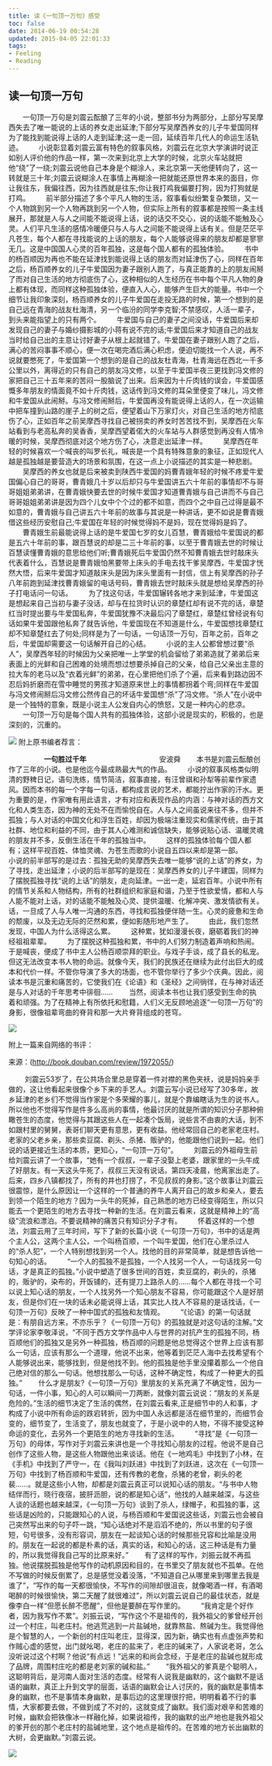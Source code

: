 ```yaml
---
title: 读《一句顶一万句》感受
toc: false
date: 2014-06-19 00:54:28
updated: 2015-04-05 22:01:33
tags: 
- Feeling
- Reading
---
```


## 读一句顶一万句
&emsp;&emsp;一句顶一万句是刘震云酝酿了三年的小说，整部书分为两部分，上部分写吴摩西失去了唯一能说的上话的养女走出延津;下部分写吴摩西养女的儿子牛爱国同样为了能找到能说得上话的人走到延津;这一走一回，延续百年几代人的命运生活轨迹。
&emsp;&emsp;小说彰显着刘震云富有特色的叙事风格，刘震云在北京大学演讲时说正如别人评价他的作品一样，第一次来到北京上大学的时候，北京火车站就把他“绕”了一绕;刘震云说他自己本身是个糊涂人，来北京第一天他便转向了，这一转就是三十年;刘震云说糊涂人在事情上再糊涂一把就能还原世界本来的面目，你让我往东，我偏往西，因为往西就是往东;你让我打鸡我偏要打狗，因为打狗就是打鸡。
&emsp;&emsp;前半部分描述了多个平凡人物的生活，叙事看似纷繁复杂繁琐，又一个人物跳到另一个人物再跳到另一个人物，但实际上所有的叙事都是按照一条主线展开，那就是人与人之间能不能说得上话，说的话交不交心，说的话能不能触及心灵。人们平凡生活的感情冷暖便只与人与人之间能不能说得上话有关。但是茫茫平凡苍生，每个人都在寻找能说的上话的朋友，每个人能够说得来的朋友却都是寥寥无几。这是中国国人心灵的百年孤独，这是每个国人都有的孤独体验。
&emsp;&emsp;书中的杨百顺因为再也不能在延津找到能说得上话的朋友而对延津伤了心，同样在百年之后，杨百顺养女的儿子牛爱国因为妻子跟别人跑了，与真正能靠的上的朋友闹掰了而对自己生活的地方彻底伤了心，这种相似的人生经历在书中每个平凡人物的身上都有体现，而同样这种孤独体验，便直入人心，能够产生巨大的能量。书中一个细节让我印象深刻，杨百顺养女的儿子牛爱国在走投无路的时候，第一个想到的是自己远在青海的战友杜海清，另一个临汾的同学李克智;不禁感叹，人活一辈子，到头来能指望上的只有两个。
&emsp;&emsp;牛爱国与自己的妻子之间没话，牛爱国后来却发现自己的妻子与婚纱摄影城的小蒋有说不完的话;牛爱国后来才知道自己的战友当时给自己出的主意让讨好妻子从根上起就错了。牛爱国在妻子跟别人跑了之后，满心的苦闷事事不顺心，便一次在喝完酒后满心积虑，便迫切能找一个人说，再不说就要憋死了，牛爱国第一个想到的是自己的战友杜青海，杜青海远在西北一千多公里以外，离得近的只有自己的朋友冯文修，以至于牛爱国半夜三更找到冯文修的家把自己三十五年来的苦闷一股脑说了出来。后来因为十斤肉钱的误会，牛爱国感慨多年朋友的情面竟不如十斤肉钱，这话传到冯文修的耳朵里便变了味儿，冯文修和牛爱国从此闹掰。与冯文修闹掰后，牛爱国再没有能说得上话的人，在一次运输中把车撞到山路的崖子上的树之后，便望着山下万家灯火，对自己生活的地方彻底伤了心，正如百年之前吴摩西寻找自己被拐卖的养女时苦苦找不到，吴摩西在火车站看到与老高私奔的吴香香，吴摩西望着偌大的火车站与人群感觉到再没有人情冷暖的时候，吴摩西彻底对这个地方伤了心，决意走出延津一样。
&emsp;&emsp;吴摩西在年轻的时候喜欢一个喊丧的叫罗长礼，喊丧是一个具有特殊意象的象征，正如现代人越是孤独越是要营造大的场景和氛围，在这一点上小说描述的其实是一种悲剧。
&emsp;&emsp;吴摩西的养女也就是后来被卖到陕西牛爱国的妈曹青娥年轻的时候不疼爱牛爱国偏心自己的哥哥，曹青娥几十岁以后却只与牛爱国讲五六十年前的事情却不与哥哥姐姐弟弟讲，在曹青娥快要去世的时候牛爱国才知道曹青娥与自己讲而不与自己哥哥姐姐弟弟讲是因为四个儿女中个个过的都不如意，而四个之中自己过得是最不如意的，曹青娥与自己讲五六十年前的故事与其说是一种讲话，更不如说是曹青娥借这些经历安慰自己;牛爱国在年轻的时候觉得妈不是妈，现在觉得妈是妈了。
&emsp;&emsp;曹青娥生前最能说得上话的是牛爱国七岁的女儿百慧，曹青娥给牛爱国说的都是五六十年前的事，跟百慧说的却是二三十年前的事，以至于曹青娥去世的时候让百慧读懂曹青娥的意思给他们听;曹青娥死后牛爱国仍然不知曹青娥去世时敲床头代表着什么，百慧说是曹青娥怕黑要带上床头的手电去找干爹吴摩西，牛爱国才恍然大悟，后来牛爱国才知道敲床头是因为床头里面有一封信，信上有吴摩西的孙子八年前跑到延津找曹青娥留的电话号码，曹青娥去世时敲床头就是想给吴摩西的孙子打电话问一句话。
&emsp;&emsp;为了找这句话，牛爱国辗转各地才来到延津，牛爱国这是想起来自己当初与妻子没话，却与在拉货时认识的章楚红却有说不完的话，章楚红当时提出要与牛爱国私奔，牛爱国犹豫不决最后闪了章楚红，章楚红曾经说有句话如果牛爱国跟他私奔了就告诉他，牛爱国现在不知道是什么，牛爱国想找章楚红却不知章楚红去了何处;同样是为了一句话，一句话顶一万句，百年之前，百年之后，牛爱国却需要这一句话解开自己的心结。
&emsp;&emsp;小说的主人公都曾想过要“杀人”，吴摩西年轻的时候因为父亲把唯一上学堂的机会留给了弟弟造就了弟弟后来表面上的光鲜和自己困难的处境而想过想要杀掉自己的父亲，给自己父亲出主意的拉大车的老马以及“衣着光鲜”的弟弟，在心里把他们杀了个遍，后来看到路边因不忍后妈折磨而在雪中睡觉的男孩才知道原来世上的事情都拐着个弯;同样在牛爱国与冯文修闹掰后冯文修公然传自己的坏话牛爱国想“杀”了冯文修。“杀人”在小说中是一个独特的意象，既是小说主人公发自内心的愤怒，又是一种内心的悲凉。
&emsp;&emsp;一句顶一万句是每个国人共有的孤独体验，这部小说是现实的，积极的，也是深刻的，沉重的。

![](读《一句顶一万句》感受/一句顶一万句书.jpg)
附上原书编者荐言：

**&emsp;&emsp;&emsp;&emsp;&emsp;一句胜过千年**
&emsp;&emsp;&emsp;&emsp;&emsp;&emsp;&emsp;&emsp;&emsp;&emsp;安波舜
&emsp;&emsp;本书是刘震云酝酿创作了三年的小说。也是他迄今最成熟最大气的作品。
&emsp;&emsp;小说的叙事风格类似明清的野稗日记，语句洗练，情节简洁，叙事直接，有汪曾祺和孙犁等前辈作家遗风。因而本书的每一个字每一句话，都构成言说的艺术，都能拧出作家的汗水。更为重要的是，作家唯有用此语言，才有对应和表现作品的内涵：与神对话的西方文化和人类生态，因为神的无处不在而愉悦自在。人与人之间虽说来往不多，但并不孤独；与人对话的中国文化和浮生百姓，却因为极端注重现实和儒家传统，由于其社群、地位和利益的不同，由于其人心难测和诚信缺失，能够说贴心话、温暖灵魂的朋友并不多，反倒生活在千年的孤独当中。
&emsp;&emsp;这样的孤独体验每个国人都有；这样平视百姓、体恤灵魂、为苍生而歌的小说自五四以来却是第一部。
&emsp;&emsp;小说的前半部写的是过去：孤独无助的吴摩西失去唯一能够“说的上话”的养女，为了寻找，走出延津；小说的后半部写的是现在：吴摩西养女的儿子牛建国，同样为了摆脱孤独寻找“说的上话”的朋友，走向延津。一出一走，延宕百年。小说中所有的情节关系和人物结构，所有的社群组织和家庭和谐，乃至于性欲爱情，都和人与人能不能对上话，对的话能不能触及心灵、提供温暖、化解冲突、激发情欲有关。话，一旦成了人与人唯一沟通的东西，寻找和孤独便伴随一生。心灵的疲惫和生命的颓废，以及无边无际的茫然和累，便如影随形地产生了。
&emsp;&emsp;由此，我们忽然发现，中国人为什么活得这么累。
&emsp;&emsp;这种累，犹如漫漫长夜，磨砺着我们的神经祖祖辈辈。
&emsp;&emsp;为了摆脱这种孤独和累，书中的人们努力制造着声响和热闹。于是喊丧，便成了书中主人公杨百顺崇拜的职业。与戏子手谈，成了县长的私宠。但这无法改变本书人物的命运。就像今天，我们的民族还在继续为此付出巨大的成本和代价一样。不管你导演了多大的场面，也不管你举行了多少个庆典。因此，阅读本书是沉重和痛苦的，它使我们在《论语》和《圣经》之间徜徉，在与神对话还是与人对话的千年思考中徘徊……
&emsp;&emsp;当然，阅读本书也让我们感受到生命的执着和顽强。为了在精神上有所依托和慰籍，人们义无反顾地追逐“一句顶一万句”的身影，很像祖辈弯曲的脊背和那一大片脊背组成的苍穹。

![](读《一句顶一万句》感受/picture2.jpg)

附上一篇来自网络的书评：

来源：(http://book.douban.com/review/1972055/)

&emsp;&emsp;  刘震云53岁了，在公共场合里总是穿着一件对襟的黑色夹袄，说是妈妈亲手做的，这让他看起来很像个乡下来的手艺人。刘震云写小说已经写了30多年，故乡延津的老乡们不觉得当作家是个多荣耀的事儿，就是个靠编瞎话为生的说书人。所以他也不觉得写作是件多么高尚的事情，他最讨厌的就是所谓的知识分子那种俯瞰苍生的态度，他觉得与其跟这些人在一起凑个饭局，说些言不由衷的大话，到不如跟村里的舅舅，表哥们聊天更有意思，更有收益。他经常回自己的老家老庄村。老家的父老乡亲，那些卖豆腐、剃头、杀猪、贩驴的，他能跟他们说到一起。他们说的话更接近生活的本质，更知心，“一句顶一万句”。 
&emsp;&emsp;刘震云的外祖母生前给刘震云讲了一个故事，“她有一个叔叔，一辈子没娶上老婆，跟家里的一头牛成了好朋友。有一天这头牛死了，叔叔三天没有说话。第四天凌晨，他离家出走了。后来，四乡八镇都找了，所有的井也打捞了，不见叔叔的身影。”这个故事让刘震云很震惊，是什么原因让一个这样的一个普通的养牛人离开自己的故乡和亲人，要去到领一个陌生的地方？因为一头牛的死掉，自己熟悉的地方已经变得陌生，所以只能去一个更陌生的地方去寻找一种新的生活。在刘震云看来，这就是精神上的“高级”流浪和漂泊。不要说精神的痛苦只有知识分子才有。 
&emsp;&emsp;怀着这样的一个想法，刘震云用了三年时间，写下了新的长篇小说《一句顶一万句》，书中的话是两个主人公，这两个主人公，一个叫杨百顺，一个叫牛爱国，他们在心里杀过人的“杀人犯”，一个人特别想找到另一个人。找他的目的非常简单，就是想告诉他一句知心的话。 
&emsp;&emsp;“一个人的孤独不是孤独，一个人找另一个人，一句话找另一句话，才是真正的孤独。”小说中塑造了很多世间的百姓，卖豆腐的，剃头的，杀猪的，贩驴的，染布的，开饭铺的，还有提刀上路杀人的……每个人都在寻找一个可以说上知心话的朋友，一个人找另外一个知心朋友不容易，你可能跟这个人是好朋友，但是你们在一块的话未必能说得上话，其实比人找人不容易的是话找话，《一句顶一万句》反映了一种中国式的孤独和友情观。 
&emsp;&emsp;“《论语》的第一句话就是：有朋自远方来，不亦乐乎？《一句顶一万句》的孤独就是对这句话的注解。”文学评论家李敬泽说，“不同于西方文学作品中人与世界的对抗产生的孤独不同，杨百顺他们的孤独又是另外一种孤独，杨百顺的问题是他总觉得这个世界上应该有那么一句话，应该有那么一个道理，他说不出来，他等着到茫茫人海中去找希望有个人能够说出来，能够找到，但是他找不到。他的孤独是他手里没攥着那么一个他自己绝对信的那么一句话。他想找那么一句话，这种不确定性，构成了一种更大的孤独。” 
&emsp;&emsp;什么才是朋友?《一句顶一万句》里朋友的关系充满了不确定性，因为一句话，一件小事，知心的人可以瞬间一刀两断，就像刘震云说说：“朋友的关系是危险的。”生活的细节决定了生活的偶然，在刘震云看来,正是细节中的人和事，才构成了小说中所有命运的跌宕转折，因为中国人永远都是活在细节里的，而细节会变的，细节变了，生活变了，朋友也就变了，于是小说中的人物，不得不接受这种命运的变化，去另外一个更陌生的地方寻找新的生活。 
&emsp;&emsp;“寻找”是《一句顶一万句》的母体，写作对于刘震云来讲也是一个寻找知心朋友的过程。他说不是自己创作了这些人物，是这些人物跟他出来谈话。他在《一地鸡毛》中找到了小林，在《手机》中找到了严守一，在《我叫刘跃进》中找到了刘跃进，这次在《一句顶一万句》中找到了杨百顺和牛爱国，还有传教的老詹，杀猪的老曾，剃头的老裴……。就是这些小人物，却都是刘震云真正可以说知心话的朋友。“与书中人物结伴而行，晓行夜宿，披肝沥胆，说的都是知心话”，他找的人越来越深，与这些人谈的话题也越来越深，《一句顶一万句》谈到了杀人，绿帽子，和孤独的事，这些话是凶险的，只能跟知心的人说，与杨百顺和牛爱国说这些话，刘震云也会被自己突然写出来的句子吓一跳，“知心话绝对不是滔滔不绝的，所以书里的句子很短，句号很多，没有形容词，朋友在一起谈知心话的时候那些兄容和比喻是没用的。朋友在一起说的都是朴素的话，真实的话，和知心的话，这三种话是有力量的，所以我觉得我自己写的比原来好。” 
&emsp;&emsp;有了这样的写作，刘振云就不再孤独。他说摆脱孤独是他写作的动机原因和目的，在书里交了朋友就也不孤单。在他不写做的时候反倒累了，总是感觉没着没落，“不知道自己从哪里来到哪里去我是谁了”，“写作的每一天都很愉快，不写作的间隙却很沮丧，就像喝酒一样，有酒喝喝醉的时候很愉快，第二天醒了就很难过”，所以刘震云说自己的最佳状态，就是像李白一样“但愿长醉不愿醒”，但他是要醉在写作里的。 
&emsp;&emsp;“我肯定是个好作者，因为我写作不累”。刘振云说，“写作这个不是祖传的，我外祖父的爹曾经开创过一个村庄，叫老庄村。他逃荒逃到一片盐碱地，就靠熬盐、熬碱为生。我觉得他是个智慧的人，一个新创的村庄叫老庄，显得深，因为新，确实也有点虚张声势和作贼心虚的感觉，出门就吆喝，老庄的盐来了，老庄的碱来了，人家说老哥，怎么没听说过这个村啊？他说“有点远！”远来的和尚会念经，于是老庄的盐碱也就形成了品牌，周围村庄吃的都是老刘家的碱和盐。” 
&emsp;&emsp;“我外祖父的爹真是个聪明人，这聪明背后，是河南人面对生活的态度。经常有人说我是幽默的，这个幽默不是话语的幽默，真正上升到文学的层面，话语的幽默会让人讨厌的，我的幽默是事情本身的幽默，也不是事情本身幽默，是事后边的这里理很拧把，明明看着不行的事情，大家都要去做，不做到成了不对的，这就变成了幽默。我们面对艰辛和苦难的时候，幽默会把铁像冰一样融化掉，如果说祖传，我的幽默的出产地也是我外祖父的爹开创的那个老庄村的盐碱地里，这个地点是祖传的。在苦难的地方长出幽默的大树，会更幽默。”刘震云说。

![](读《一句顶一万句》感受/picture.jpg)
